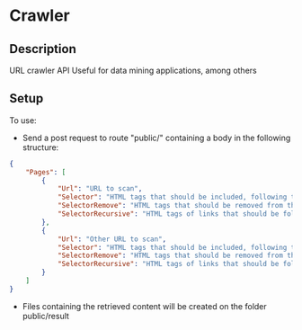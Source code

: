 # Crawler

## Description #

URL crawler API
Useful for data mining applications, among others

## Setup ##

To use:

- Send a post request to route "public/" containing a body in the following structure:
```json
{
    "Pages": [
        {
            "Url": "URL to scan",
            "Selector": "HTML tags that should be included, following the JQuery selector format",
            "SelectorRemove": "HTML tags that should be removed from the result",
            "SelectorRecursive": "HTML tags of links that should be followed and added to the result"
        },
        {
            "Url": "Other URL to scan",
            "Selector": "HTML tags that should be included, following the JQuery selector format",
            "SelectorRemove": "HTML tags that should be removed from the result",
            "SelectorRecursive": "HTML tags of links that should be followed and added to the result"
        }
    ]
}
```

- Files containing the retrieved content will be created on the folder public/result
